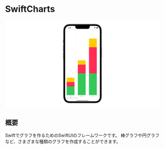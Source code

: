 # SwiftCharts
![SwiftCharts](SwiftCharts.png)

## 概要
Swiftでグラフを作るためのSwiftUIのフレームワークです。
棒グラフや円グラフなど、さまざまな種類のグラフを作成することができます。

